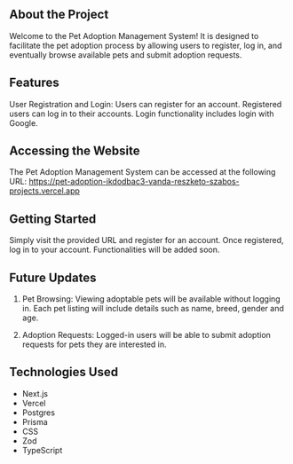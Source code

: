## About the Project
Welcome to the Pet Adoption Management System! 
It is designed to facilitate the pet adoption process by allowing users to register, log in, and eventually browse available pets and submit adoption requests.

## Features
User Registration and Login:
Users can register for an account.
Registered users can log in to their accounts.
Login functionality includes login with Google.

## Accessing the Website
The Pet Adoption Management System can be accessed at the following URL:
https://pet-adoption-ikdodbac3-vanda-reszketo-szabos-projects.vercel.app

## Getting Started
Simply visit the provided URL and register for an account. Once registered, log in to your account. 
Functionalities will be added soon.

## Future Updates
1. Pet Browsing:
Viewing adoptable pets will be available without logging in.
Each pet listing will include details such as name, breed, gender and age.

3. Adoption Requests:
Logged-in users will be able to submit adoption requests for pets they are interested in.

## Technologies Used
- Next.js
- Vercel
- Postgres
- Prisma
- CSS
- Zod
- TypeScript

